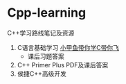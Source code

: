 # Cpp-learning
C++学习路线笔记及资源
1. C语言基础学习 [小甲鱼带你学C带你飞](https://www.bilibili.com/video/BV17s411N78s/?spm_id_from=333.337.search-card.all.click&vd_source=25cfb81d952e6f96fcc47d02e16b46fd)
   - 课后习题答案
3. C++ Primer Plus PDF及课后答案
4. 侯捷C++高级开发 
